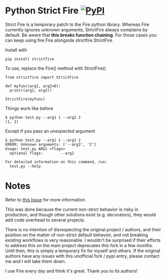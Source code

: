 # Python Strict Fire [![PyPI](https://img.shields.io/pypi/pyversions/fire.svg?style=plastic)](https://github.com/google/python-fire)

Strict Fire is a temporary patch to the Fire python library. Whereas Fire currently ignores unknown arguments, StrictFire always complains by default. Be aware that **this breaks function chaining**. For those cases you can keep using fire.Fire alongside strictfire.StrictFire.

Install with

```
pip install strictfire
```

To use, replace the Fire() method with StrictFire()

```
from strictfire import StrictFire

def myfunc(arg1, arg2=0):
  print((arg1, arg2))

StrictFire(myfunc)
```

Things work like before

```
$ python test.py --arg1 1 --arg2 2
(1, 2)
```

Except if you pass an unexpected argument

```
$ python test.py --arg1 1 --arg3 2
ERROR: Unknown arguments: ['--arg3', '2']
Usage: test.py ARG1 <flags>
  optional flags:        --arg2

For detailed information on this command, run:
  test.py --help
```

# Notes

Refer to [this Issue](https://github.com/google/python-fire/issues/168) for more information.

This was done because the current non-strict behavior is risky in production,
and though other solutions exist (e.g. decorators), they would add code overhead to several projects.

There is no intention of disrespecting the original project / authors,
and their position on the matter of non-strict default behavior, and not breaking existing workflows is very reasonable.
I wouldn't be surprised if their efforts to address this on the main project deprecates this fork in a few months.
Until then, this is simply a temporary fix for myself and others.
If the original authors have any issues with this unofficial fork / pypi entry, 
please contact me and I will take them down.

I use Fire every day and think it's great. Thank you to its authors!
